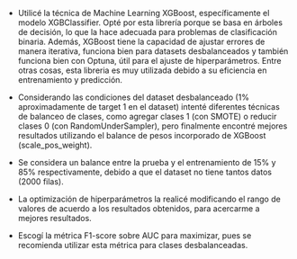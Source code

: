 - Utilicé la técnica de Machine Learning XGBoost, específicamente el modelo XGBClassifier. Opté por esta librería porque se basa en árboles de decisión, lo que la hace adecuada para problemas de clasificación binaria. Además, XGBoost tiene la capacidad de ajustar errores de manera iterativa, funciona bien para datasets desbalanceados y también funciona bien con Optuna, útil para el ajuste de hiperparámetros. Entre otras cosas, esta libreria es muy utilizada debido a su eficiencia en entrenamiento y predicción.

- Considerando las condiciones del dataset desbalanceado (1% aproximadamente de target 1 en el dataset) intenté diferentes técnicas de balanceo de clases, como agregar clases 1 (con SMOTE) o reducir clases 0 (con RandomUnderSampler), pero finalmente encontré mejores resultados utilizando el balance de pesos incorporado de XGBoost (scale_pos_weight).

- Se  considera un balance entre la prueba y el entrenamiento de 15% y 85% respectivamente, debido a que el dataset no tiene tantos datos (2000 filas).

- La optimización de hiperparámetros la realicé modificando el rango de valores de acuerdo a los resultados obtenidos, para acercarme a mejores resultados.

- Escogí la métrica F1-score sobre AUC para maximizar, pues se recomienda utilizar esta métrica para clases desbalanceadas.

